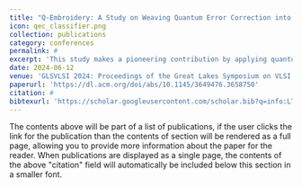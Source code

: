 ```yaml
---
title: "Q-Embroidery: A Study on Weaving Quantum Error Correction into the Fabric of Quantum Classifiers"
icon: qec_classifier.png
collection: publications
category: conferences
permalink: #
excerpt: 'This study makes a pioneering contribution by applying quantum error correction codes (QECCs) for complex, multi-qubit classification tasks. We implement 1-qubit and 2-qubit quantum classifiers with QECCs, specifically the Steane code, and the distance 3 & 5 surface codes to analyze 2-dimensional and 4-dimensional datasets. This research uniquely evaluates the performance of these QECCs in enhancing the robustness and accuracy of quantum classifiers against various physical errors, including bit-flip, phase-flip, and depolarizing errors.'
date: 2024-06-12
venue: 'GLSVLSI 2024: Proceedings of the Great Lakes Symposium on VLSI 2024'
paperurl: 'https://dl.acm.org/doi/abs/10.1145/3649476.3658750'
citation: #
bibtexurl: 'https://scholar.googleusercontent.com/scholar.bib?q=info:LT3aHOPu9C0J:scholar.google.com/&output=citation&scisdr=CgJN25qjEIuy7q_eyCE:AAZF9b8AAAAAaBjY0CFWaj2OqpXffkCjY_gtAnY&scisig=AAZF9b8AAAAAaBjY0DFjj6Cusav7k9Ma6bQjZhs&scisf=4&ct=citation&cd=-1&hl=en'
---
```


The contents above will be part of a list of publications, if the user clicks the link for the publication than the contents of section will be rendered as a full page, allowing you to provide more information about the paper for the reader. When publications are displayed as a single page, the contents of the above "citation" field will automatically be included below this section in a smaller font.
